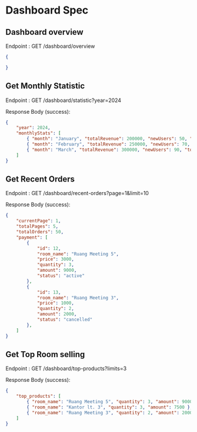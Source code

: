 # Dashboard Spec

## Dashboard overview

Endpoint : GET /dashboard/overview

```json
{

}
```

## Get Monthly Statistic

Endpoint : GET /dashboard/statistic?year=2024

Response Body (success):

```json
{
    "year": 2024,
    "monthlyStats": [
        { "month": "January", "totalRevenue": 200000, "newUsers": 50, "totalOrders": 60 },
        { "month": "February", "totalRevenue": 250000, "newUsers": 70, "totalOrders": 80 },
        { "month": "March", "totalRevenue": 300000, "newUsers": 90, "totalOrders": 100 }
    ]
}
```

## Get Recent Orders

Endpoint : GET /dashboard/recent-orders?page=1&limit=10

Response Body (success):

```json
{
    "currentPage": 1,
    "totalPages": 5,
    "totalOrders": 50,
    "payment": [
        {
            "id": 12,
            "room_name": "Ruang Meeting 5",
            "price": 3000,
            "quantity": 3,
            "amount": 9000,
            "status": "active"
        },
        {
            "id": 13,
            "room_name": "Ruang Meeting 3",
            "price": 1000,
            "quantity": 2,
            "amount": 2000,
            "status": "cancelled"
        },
    ]
}
```

## Get Top Room selling

Endpoint : GET /dashboard/top-products?limits=3

Response Body (success):

```json
{
    "top_products": [
        { "room_name": "Ruang Meeting 5", "quantity": 3, "amount": 9000 },
        { "room_name": "Kantor lt. 3", "quantity": 3, "amount": 7500 },
        { "room_name": "Ruang Meeting 3", "quantity": 2, "amount": 2000 }
    ]
}
```

